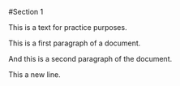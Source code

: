 #Section 1

This is a text for practice purposes.

This is a first paragraph of a document.

And this is a second paragraph of the document.

This a new line.